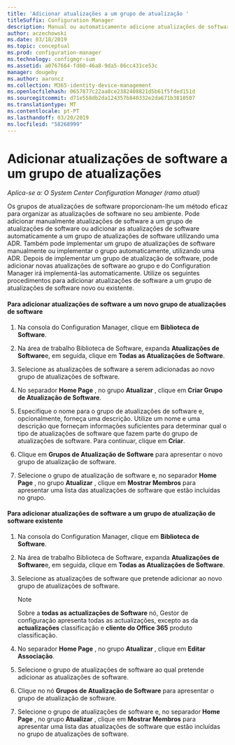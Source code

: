 ```yaml
---
title: 'Adicionar atualizações a um grupo de atualização '
titleSuffix: Configuration Manager
description: Manual ou automaticamente adicione atualizações de software a um grupo de atualização de software no seu ambiente.
author: aczechowski
ms.date: 03/18/2019
ms.topic: conceptual
ms.prod: configuration-manager
ms.technology: configmgr-sum
ms.assetid: a0767664-fd60-46a8-9da5-86cc431ce53c
manager: dougeby
ms.author: aaroncz
ms.collection: M365-identity-device-management
ms.openlocfilehash: 0657877c22aa8ce2382408821d5b61f5fded151d
ms.sourcegitcommit: d71e558db2da124357b840332e2da671b3810507
ms.translationtype: MT
ms.contentlocale: pt-PT
ms.lasthandoff: 03/20/2019
ms.locfileid: "58268999"
---
```

# <a name="add-software-updates-to-an-update-group"></a>Adicionar atualizações de software a um grupo de atualizações  

*Aplica-se a: O System Center Configuration Manager (ramo atual)*

 Os grupos de atualizações de software proporcionam-lhe um método eficaz para organizar as atualizações de software no seu ambiente. Pode adicionar manualmente atualizações de software a um grupo de atualizações de software ou adicionar as atualizações de software automaticamente a um grupo de atualizações de software utilizando uma ADR. Também pode implementar um grupo de atualizações de software manualmente ou implementar o grupo automaticamente, utilizando uma ADR. Depois de implementar um grupo de atualização de software, pode adicionar novas atualizações de software ao grupo e do Configuration Manager irá implementá-las automaticamente. Utilize os seguintes procedimentos para adicionar atualizações de software a um grupo de atualizações de software novo ou existente.  

#### <a name="to-add-software-updates-to-a-new-software-update-group"></a>Para adicionar atualizações de software a um novo grupo de atualizações de software  

1.  Na consola do Configuration Manager, clique em **Biblioteca de Software**.  

2.  Na área de trabalho Biblioteca de Software, expanda **Atualizações de Software**e, em seguida, clique em **Todas as Atualizações de Software**.  

3.  Selecione as atualizações de software a serem adicionadas ao novo grupo de atualizações de software.  

4.  No separador **Home Page** , no grupo **Atualizar** , clique em **Criar Grupo de Atualização de Software**.  

5.  Especifique o nome para o grupo de atualizações de software e, opcionalmente, forneça uma descrição. Utilize um nome e uma descrição que forneçam informações suficientes para determinar qual o tipo de atualizações de software que fazem parte do grupo de atualizações de software. Para continuar, clique em **Criar**.  

6.  Clique em **Grupos de Atualização de Software** para apresentar o novo grupo de atualização de software.  

7.  Selecione o grupo de atualização de software e, no separador **Home Page** , no grupo **Atualizar** , clique em **Mostrar Membros** para apresentar uma lista das atualizações de software que estão incluídas no grupo.  

#### <a name="to-add-software-updates-to-an-existing-software-update-group"></a>Para adicionar atualizações de software a um grupo de atualização de software existente  

1.  Na consola do Configuration Manager, clique em **Biblioteca de Software**.  

2.  Na área de trabalho Biblioteca de Software, expanda **Atualizações de Software**e, em seguida, clique em **Todas as Atualizações de Software**.  

3.  Selecione as atualizações de software que pretende adicionar ao novo grupo de atualizações de software.  

    > [!NOTE]  
    >  Sobre a **todas as actualizações de Software** nó, Gestor de configuração apresenta todas as actualizações, excepto as da **actualizações** classificação e **cliente do Office 365** produto classificação.  

4.  No separador **Home Page** , no grupo **Atualizar** , clique em **Editar Associação**.  

5.  Selecione o grupo de atualizações de software ao qual pretende adicionar as atualizações de software.  

6.  Clique no nó **Grupos de Atualização de Software** para apresentar o grupo de atualização de software.  

7.  Selecione o grupo de atualizações de software e, no separador **Home Page** , no grupo **Atualizar** , clique em **Mostrar Membros** para apresentar uma lista das atualizações de software que estão incluídas no grupo de atualizações de software.  
